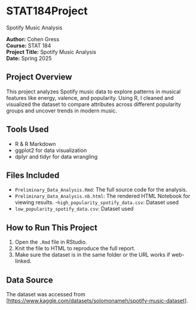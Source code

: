 # STAT184Project
Spotify Music Analysis

**Author:** Cohen Gress  
**Course:** STAT 184  
**Project Title:** Spotify Music Analysis  
**Date:** Spring 2025

## Project Overview
This project analyzes Spotify music data to explore patterns in musical features like energy, valence, and popularity. Using R, I cleaned and visualized the dataset to compare attributes across different popularity groups and uncover trends in modern music.

## Tools Used
- R & R Markdown
- ggplot2 for data visualization
- dplyr and tidyr for data wrangling

## Files Included
- `Preliminary_Data_Analysis.Rmd`: The full source code for the analysis.
- `Preliminary_Data_Analysis.nb.html`: The rendered HTML Notebook for viewing results.
-`high_popularity_spotify_data.csv`: Dataset used 
- `low_popularity_spotify_data.csv`: Dataset used

## How to Run This Project
1. Open the `.Rmd` file in RStudio.
2. Knit the file to HTML to reproduce the full report.
3. Make sure the dataset is in the same folder or the URL works if web-linked.

## Data Source
The dataset was accessed from [https://www.kaggle.com/datasets/solomonameh/spotify-music-dataset].

